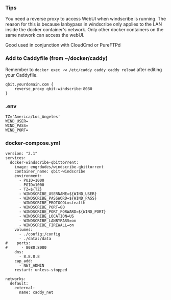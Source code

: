 ### Tips
You need a reverse proxy to access WebUI when windscribe is running. The reason for this is because lanbypass in windscribe only applies to the LAN inside the docker container's network. Only other docker containers on the same network can access the webUI.

Good used in conjunction with CloudCmd or PureFTPd

### Add to Caddyfile (from ~/docker/caddy)
Remember to `docker exec -w /etc/caddy caddy caddy reload` after editing your Caddyfile.

```
qbit.yourdomain.com {
    reverse_proxy qbit-windscribe:8080
}
```

### .env
```
TZ='America/Los_Angeles'
WIND_USER=
WIND_PASS=
WIND_PORT=
```

### docker-compose.yml
```
version: "2.1"
services:
  docker-windscribe-qbittorrent:
    image: engrdudes/windscribe-qbittorrent
    container_name: qbit-windscribe
    environment:
      - PUID=1000
      - PGID=1000
      - TZ=${TZ}
      - WINDSCRIBE_USERNAME=${WIND_USER}
      - WINDSCRIBE_PASSWORD=${WIND_PASS}
      - WINDSCRIBE_PROTOCOL=stealth
      - WINDSCRIBE_PORT=80
      - WINDSCRIBE_PORT_FORWARD=${WIND_PORT}
      - WINDSCRIBE_LOCATION=US
      - WINDSCRIBE_LANBYPASS=on
      - WINDSCRIBE_FIREWALL=on
    volumes:
      - ./config:/config
      - ./data:/data
#    ports:
#      - 8080:8080
    dns:
      - 8.8.8.8
    cap_add:
      - NET_ADMIN
    restart: unless-stopped
	
networks:
  default:
    external:
      name: caddy_net
```
